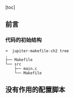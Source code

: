 [toc]

## 前言



### 代码的初始结构

```shell
➜  jupiter-makefile-ch2 tree
.
├── Makefile
└── src
    ├── main.c
    └── Makefile
```





## 没有作用的配置脚本

